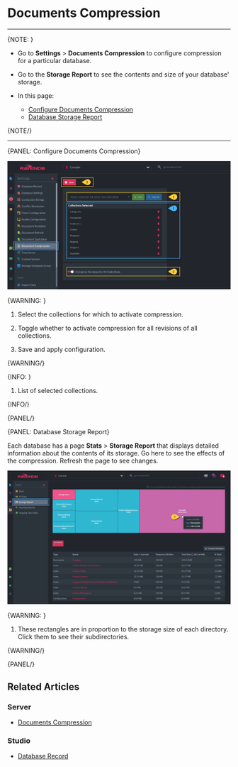 ﻿# Documents Compression
---

{NOTE: }

* Go to **Settings** > **Documents Compression** to configure compression for a 
particular database.  

* Go to the **Storage Report** to see the contents and size of your database' 
storage.  

* In this page:  
  * [Configure Documents Compression](../../../studio/database/settings/documents-compression#configure-documents-compression)  
  * [Database Storage Report](../../../studio/database/settings/documents-compression#database-storage-report)  

{NOTE/}

---

{PANEL: Configure Documents Compression}

![RavenDB Document Compression Configuration](images/documents-compression.png "RavenDB Document Compression Configuration")

{WARNING: }

1. Select the collections for which to activate compression.  

2. Toggle whether to activate compression for all revisions of all collections.  

3. Save and apply configuration.  

{WARNING/}

{INFO: }

1. List of selected collections.  

{INFO/}

{PANEL/}

{PANEL: Database Storage Report}

Each database has a page **Stats** > **Storage Report** that displays detailed information 
about the contents of its storage. Go here to see the effects of the compression. Refresh the 
page to see changes.  

![RavenDB Storage Report](images/storage-report.png "RavenDB Storage Report")

{WARNING: }

1. These rectangles are in proportion to the storage size of each directory. Click them to 
see their subdirectories.  

{WARNING/}

{PANEL/}

## Related Articles

### Server

- [Documents Compression](../../../server/storage/documents-compression)

### Studio

- [Database Record](../../../studio/database/settings/database-record)
